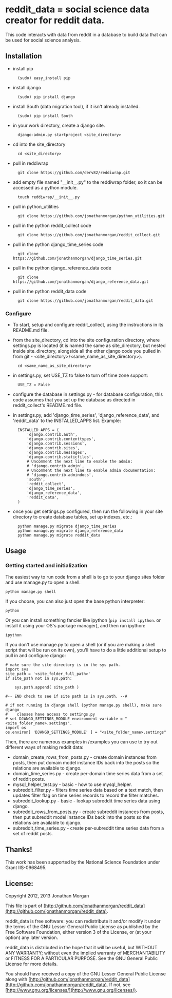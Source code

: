 # reddit_data = social science data creator for reddit data.

This code interacts with data from reddit in a database to build data that can be used for social science analysis.

## Installation

- install pip

        (sudo) easy_install pip

- install django

        (sudo) pip install django

- install South (data migration tool), if it isn't already installed.

        (sudo) pip install South

- in your work directory, create a django site.

        django-admin.py startproject <site_directory>
    
- cd into the site\_directory

        cd <site_directory>
    
- pull in reddiwrap

        git clone https://github.com/derv82/reddiwrap.git

- add empty file named "\_\_init\_\_.py" to the reddiwrap folder, so it can be accessed as a python module.

        touch reddiwrap/__init__.py

- pull in python\_utilities

        git clone https://github.com/jonathanmorgan/python_utilities.git

- pull in the python reddit\_collect code

        git clone https://github.com/jonathanmorgan/reddit_collect.git
    
- pull in the python django\_time\_series code

        git clone https://github.com/jonathanmorgan/django_time_series.git
    
- pull in the python django\_reference\_data code

        git clone https://github.com/jonathanmorgan/django_reference_data.git
    
- pull in the python reddit\_data code

        git clone https://github.com/jonathanmorgan/reddit_data.git
    
### Configure

- To start, setup and configure reddit\_collect, using the instructions in its README.md file.

- from the site\_directory, cd into the site configuration directory, where settings.py is located (it is named the same as site\_directory, but nested inside site\_directory, alongside all the other django code you pulled in from git - <site\_directory>/<same\_name\_as\_site\_directory>).

        cd <same_name_as_site_directory>

- in settings.py, set USE_TZ to false to turn off time zone support:

        USE_TZ = False

- configure the database in settings.py - for database configuration, this code assumes that you set up the database as directed in reddit\_collect's README.md file.

- in settings.py, add 'django\_time\_series', 'django\_reference\_data', and 'reddit\_data' to the INSTALLED\_APPS list.  Example:
    
        INSTALLED_APPS = (
            'django.contrib.auth',
            'django.contrib.contenttypes',
            'django.contrib.sessions',
            'django.contrib.sites',
            'django.contrib.messages',
            'django.contrib.staticfiles',
            # Uncomment the next line to enable the admin:
            # 'django.contrib.admin',
            # Uncomment the next line to enable admin documentation:
            # 'django.contrib.admindocs',
            'south',
            'reddit_collect',
            'django_time_series',
            'django_reference_data',
            'reddit_data',
        )

- once you get settings.py configured, then run the following in your site directory to create database tables, set up indexes, etc.:

        python manage.py migrate django_time_series
        python manage.py migrate django_reference_data
        python manage.py migrate reddit_data

## Usage

### Getting started and initialization

The easiest way to run code from a shell is to go to your django sites folder and use manage.py to open a shell:

    python manage.py shell
    
If you choose, you can also just open the base python interpreter:

    python
    
Or you can install something fancier like ipython (`pip install ipython`. or install it using your OS's package manager), and then run ipython:

    ipython
    
If you don't use manage.py to open a shell (or if you are making a shell script that will be run on its own), you'll have to do a little additional setup to pull in and configure django:

    # make sure the site directory is in the sys path.
    import sys
    site_path = '<site_folder_full_path>'
    if site_path not in sys.path:
        
        sys.path.append( site_path )
        
    #-- END check to see if site path is in sys.path. --#
    
    # if not running in django shell (python manage.py shell), make sure django
    #    classes have access to settings.py
    # set DJANGO_SETTINGS_MODULE environment variable = "<site_folder_name>.settings".
    import os
    os.environ[ 'DJANGO_SETTINGS_MODULE' ] = "<site_folder_name>.settings"

Then, there are numerous examples in /examples you can use to try out different ways of making reddit data:

- domain_create_rows_from_posts.py - create domain instances from posts, then put domain model instance IDs back into the posts so the relations are available to django.
- domain_time_series.py - create per-domain time series data from a set of reddit posts.
- mysql_helper_test.py - basic - how to use mysql_helper.
- subreddit_filter.py - filters time series data based on a text match, then updates filter flag on time series records to record the filter matches.
- subreddit_lookup.py - basic - lookup subreddit time series data using django.
- subreddit_rows_from_posts.py - create subreddit instances from posts, then put subreddit model instance IDs back into the posts so the relations are available to django.
- subreddit_time_series.py - create per-subreddit time series data from a set of reddit posts.

## Thanks!

This work has been supported by the National Science Foundation under Grant IIS-0968495.

## License:

Copyright 2012, 2013 Jonathan Morgan

This file is part of [http://github.com/jonathanmorgan/reddit_data](http://github.com/jonathanmorgan/reddit_data).

reddit\_data is free software: you can redistribute it and/or modify
it under the terms of the GNU Lesser General Public License as published by
the Free Software Foundation, either version 3 of the License, or
(at your option) any later version.

reddit\_data is distributed in the hope that it will be useful,
but WITHOUT ANY WARRANTY; without even the implied warranty of
MERCHANTABILITY or FITNESS FOR A PARTICULAR PURPOSE.  See the
GNU General Public License for more details.

You should have received a copy of the GNU Lesser General Public License
along with [http://github.com/jonathanmorgan/reddit_data](http://github.com/jonathanmorgan/reddit_data).  If not, see
[http://www.gnu.org/licenses/](http://www.gnu.org/licenses/).